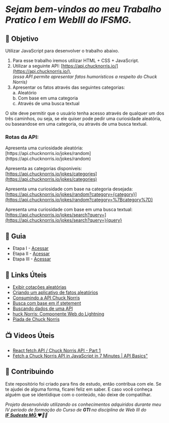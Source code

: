 

<em><h1> Sejam bem-vindos ao meu Trabalho Pratico I em WebIII do IFSMG. </h1></em> 


<h2> 🎯 Objetivo </h2>
Utilizar JavaScript para desenvolver o trabalho abaixo.

1. Para esse trabalho iremos utilizar HTML + CSS + JavaScript.
2. Utilizar a seguinte API: [https://api.chucknorris.io/](https://api.chucknorris.io/), <br>
<em>(essa API permite apresentar fatos humorísticos a respeito do Chuck Norris)</em>
3. Apresentar os fatos através das seguintes categorias:<br>
a. Aleatório <br>
b. Com base em uma categoria <br>
c. Através de uma busca textual <br>

<p>
  O site deve permitir que o usuário tenha acesso através de qualquer um dos três
 caminhos, ou seja, se ele quiser pode pedir uma curiosidade aleatória, 
 ou baseandose em uma categoria, ou através de uma busca textual.<br>
  
<h3>Rotas da API:</h3> 
 Apresenta uma curiosidade aleatória: <br>
 [https://api.chucknorris.io/jokes/random](https://api.chucknorris.io/jokes/random)

 Apresenta as categorias disponíveis: <br>
 [https://api.chucknorris.io/jokes/categories](https://api.chucknorris.io/jokes/categories)

 Apresenta uma curiosidade com base na categoria desejada: <br>
 [https://api.chucknorris.io/jokes/random?category={category}](https://api.chucknorris.io/jokes/random?category=%7Bcategory%7D)

 Apresenta uma curiosidade com base em uma busca textual: <br>
 [https://api.chucknorris.io/jokes/search?query=](https://api.chucknorris.io/jokes/search?query=){query}
</p>

<h2 dir="auto"> 🚦 Guia </h2>
<ul dir="auto">
<li> Etapa I - <a href=" https:// "> Acessar </a></li>
<li> Etapa II - <a href=" https:// "> Acessar </a></li>
<li> Etapa III - <a href=" https:// "> Acessar </a></li>
</ul>



<h2 dir="auto"> 🔗 Links Úteis </h2>
<ul dir="auto">
  <li><a href="https://blog.kritikapattalam.com/random-quotes-from-chuck-norris-api"> Exibir cotações aleatórias </a></li>
  <li><a href="https://medium.com/swlh/creating-a-chuck-norris-random-facts-application-in-html5-101ba2a7f628"> Criando um aplicativo de fatos aleatórios </a></li>
  <li><a href="https://th3n3rd.medium.com/consuming-chuck-norris-api-from-reactjs-f6b395c80a8f"> Consumindo a API Chuck Norris </a></li>
  <li><a href="https://stackoverflow.com/questions/59898649/fetch-based-on-if-stetement"> Busca com base em if stetement</a></li>
  <li><a href="https://stackoverflow.com/questions/66709493/fetching-data-from-an-api-console-repeats"> Buscando dados de uma API </a></li>
  <li><a href="https://github.com/TheVishnuKumar/chuck-norris-in-salesforce"> huck Norris: Componente Web do Lightning </a></li>
  <li><a href="https://github.com/mrjatinchauhan/chuck-norris-jokes"> Piada de Chuck Norris </a></li>
</ul>

<h2 dir="auto"> 📺 Videos Úteis </h2>
<ul dir="auto">
<li><a href="https://www.youtube.com/watch?v=qkOjT8D_Y5Q"> React fetch API / Chuck Norris API - Part 1 </a></li>
<li><a href="https://www.youtube.com/watch?v=OinmKcdJaWo&t=25s"> Fetch a Chuck Norris API in JavaScript in 7 Minutes | API Basics" </a></li>

</ul>


<h2 dir="auto"> 🤝 Contribuindo </h2>

<p dir="auto">Este repositório foi criado para fins de estudo, então contribua com ele. Se te ajudei de alguma forma, ficarei feliz em
saber. E caso você conheça alguém que se identidique com o conteúdo, não deixe de compatilhar.</p>


<p dir="auto"> 
 <em>
  Projeto desenvolvido utilizando os conhecimentos adquiridos durante meu IV periodo de formação do Curso de <strong> GTI </strong>
  na disciplina de Web III do <br>
  <a href="https://www.ifsudestemg.edu.br/muriae"> <strong> IF Sudeste MG </strong></a> ❤️💚💚
 </em> 
</p>
